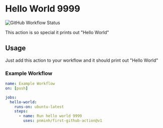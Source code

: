 # Hello World 9999

![GitHub Workflow Status](https://img.shields.io/github/workflow/status/pnminh/repo-name/CI?label=CI&logo=github&style=flat-square)

This action is so special it prints out "Hello World"

## Usage

Just add this action to your workflow and it should print out "Hello World"

### Example Workflow

```yaml
name: Example Workflow
on: [push]

jobs:
  hello-world:
    runs-on: ubuntu-latest
    steps:
      - name: Run hello world 9999
        uses: pnminh/first-github-action@v1
